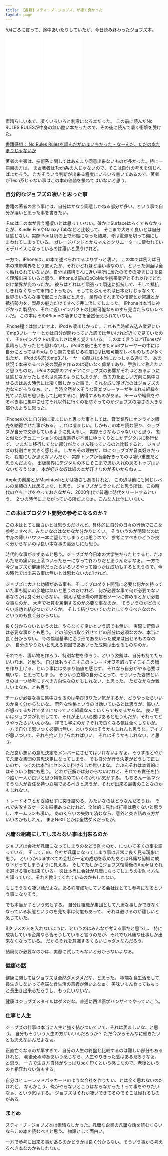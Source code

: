 ```yaml
---
title: 【書籍】スティーブ・ジョブズ、が凄く良かった
layout: page
---
```

5月ごろに買って、途中あいたりしていたが、今日読み終わったジョブズ本。

<iframe style="width:120px;height:240px;" marginwidth="0" marginheight="0" scrolling="no" frameborder="0" src="//rcm-fe.amazon-adsystem.com/e/cm?lt1=_blank&bc1=000000&IS2=1&bg1=FFFFFF&fc1=000000&lc1=0000FF&t=karino203-22&language=ja_JP&o=9&p=8&l=as4&m=amazon&f=ifr&ref=as_ss_li_til&asins=B009GXM2AS&linkId=5e169f51814d361b1a0330500cce2fc6"></iframe>

<iframe style="width:120px;height:240px;" marginwidth="0" marginheight="0" scrolling="no" frameborder="0" src="//rcm-fe.amazon-adsystem.com/e/cm?lt1=_blank&bc1=000000&IS2=1&bg1=FFFFFF&fc1=000000&lc1=0000FF&t=karino203-22&language=ja_JP&o=9&p=8&l=as4&m=amazon&f=ifr&ref=as_ss_li_til&asins=B009GXM2OE&linkId=f73489e1aefe9505f4841fb6a2923759"></iframe>

素晴らしい本で、凄くいろいろと刺激になる本だった。
この前に読んだNo RULES RULESが中身の無い酷い本だったので、その後に読んで凄く衝撃を受けた。

[書籍感想： No Rules Rulesを読んだがいまいちだった - なーんだ、ただの水たまりじゃないか](https://karino2.github.io/2021/04/29/comment_on_no_rules_rules.html)

著者の主張は、技術系に関してはあんまり同意出来ないものが多かった。特に一冊目の方は。
まぁ著者はTech系の人じゃないので、そこは自分の考えを信じればよかろう。
ただそういう判断が出来る程度にいろいろ書いてあるので、著者がTech系じゃない事はこの本の価値を損ねてはいないと思う。

### 自分的なジョブズの凄いと思った事

書籍の著者の言う事には、自分はかなり同意しかねる部分が多い。という事で自分が凄いと思った事を書きたい。

iPadはこの本が言う程凄いとは思っていない。確かにSurfaceはろくでもなかったが、Kindle FireやGalaxy Tabなどと比較して、
そこまで大きく良いとは自分は感じない。実際iPadは机の上で邪魔になった結果、今は電源を切って棚にしまわれてしまっている。
ガレージバンドとかちゃんとクリエーターに使われているデバイスになっているのは凄いと思うけれど。

一方で、iPhoneはこの本で述べられてるよりずっと凄い。
この本では例えば日本の携帯業界をどう変えたか、それがどれほど凄い事なのか、といった側面は全く触れられていないが、自分は結構それに近い場所に居たのでその凄まじさを良く理解出来ていると思う。
iPhone以前のDoCoMoや携帯業界とそれ以後でどれだけ業界が変わったか。
彼らはどれほど頑張って頑迷に抵抗して、そして抵抗しきれなくなって軍門に下ったか。
そしてたぶんそれは日本だけじゃなくて、世界のいろんな事で起こった事だと思う。
業界のそれまでの慣習とか常識とか抵抗勢力を、製品の魅力だけですべて押し流してしまった。
iPhoneは本当に神がかった製品で、それに近いインパクトの比較可能なものすら見当たらないレベルだ。
この本はそのiPhoneの凄まじさを全然伝えられていない。

iPhone程では無いにせよ、iPodも凄まじかった。これも当時組み込み業界にいてmp3プレーヤーとかは自分が関わっていた訳では無いけれど近くで見ていたので、
そのインパクトの凄まじさは良く覚えている。
この本で言うほどiTunesが素晴らしかったとも思わないし、iPodの後に出てきたmp3プレーヤーの中には自分にとってはiPodよりも魅力を感じる程度には比較可能なレベルのものが多く出たが、
iPodの以前のmp3プレーヤーの酷さは本当におっしゃる通りで、
あの状況で本来あるべき姿の製品を作るのは疑いなく偉業であり、手放しで称えたいと思うものだ。
iPodの実際のアイデアにジョブズの影響がそれほどあるようには感じなかったしそれは真実のようにも思うが、
皆の力を正しい方向に集中させるのはあの時代には凄く難しかった事で、
それを成し遂げたのはジョブズの力なんだろうなぁ、と、
当時全然ダメそうな音楽プレーヤーが生まれる経緯を見ていた頃を思い出して比較するに、納得するものがある。
チームや組織をやるべき事に集中させてそれ以外に行くのを防ぐってのがジョブズの凄さの大きな部分のように思った。

iPhoneの次に自分的に凄まじいと思った事としては、音楽業界にオンライン販売を納得させた事がある。
これは凄まじい。しかもこの本を読む限り、ジョブズが自分で交渉しているように見えるし、
実際そうなんじゃないかと思う。
割と似たシチュエーションの出版業界が本当にゆっくりとしかデジタルに移行せず、
いまだに移行してない部分がたくさん残っているのと比較すると、
ジョブズの特別さを大きく感じる。
しかもその理由が、単にジョブズが音楽好きだった、程度にしか思えないんだが…
実際トップが音楽好きってのは凄い重要だと思うんだよな。
出版業界にデジタルの本にそこまで思い入れのあるトップはいないだろうなぁ。
本が好きな奴は紙の本が好きなのが多いからねぇ…

Appleの創業とかMacintoshとかは凄さもあるけれど、
この辺は他にも同じレベルの業績の人は居るよな、と思う。
ジョブズがミラクルだと思う所は、この時代の立ち上げをやっておきながら、2000年代で普通に時代をリードするという、
２つの時代にまたがっている所だよなぁ。こんな人は他にいない。

### この本はプロダクト開発の参考になるのか？

この本はとても面白いとは思うのだけれど、具体的に自分の日々の行動でここを参考にすべき、みたいなのはなかなか分かりにくい。
そういうのが明確なのは中身の薄いハウツー本に堕してしまうとは思うので、
参考にすべきかどうか良く分からないのは良い本な事の裏返しにも思う。

時代的な事がまずあると思う。ジョブズが今日本の大学生だったとすると、たぶんただの痛い炎上系ついったらーになって終わりだと思うんだよなぁ。
一方で今ジョブズが健康体だったらいろいろやって幾つかは成功もすると思うので、今の時代では出来る事は無いとは思わないのだけれど。

ジョブズに大きな功績がある事も、そしてプロダクト開発に必要な何かを持っていた事も疑いの余地は無いと思うのだけれど、
何が必要な事で何が必要でない事なのかは良く分からない。
例えば駐車場の障害者ゾーンに停めるとかが必要な事なのか、
大声で社員を罵倒するのが必要な事なのか、
そういうのがどのくらい成功と結びついているか、
そして結びついていたとしてやるべきなのか、というのも良く分からない。

良く分からないというのは、やらなくて良いという訳でも無い。
実際に苛烈さは必要な事だとも思う。
どの部分は取り外せてどの部分は必須なのか、本当に良く分からない。
今の倫理基準に沿う形でああいった成果は出せるものなのか、
自分のやりたいと思える範囲でああいった成果は出せるものなのか。

それでも、凄い物を作ろう、特別な物を作ろう、という姿勢は、自分も持てたらいいなぁ、と思う。
自分はもうそこそこのトレードオフを取ってそこそこの物を作り上げる、という事にはあまり価値を感じず、
それなら自分がやる必要は無いな、と思ってしまう。
そういう立場の自分にとって、そういった姿勢というのは一つ参考にすべき方向性なのかもしれない、と思った。
ただなかなか難しいよなぁ、とも思う。

チームが必要な事に集中させるのは学び取りたい気がするが、どうやったらいいのか良く分からないな。
苛烈な性格というのは効いているとは思うが、怖い人が怒ってるだけでダメになっていく組織なんていくらでもあるからな。
良い悪いはジョブズが判断してて、それが正しい必要はあると思うんだが、それってどうやったらいいんかね。
禅でも学ぶのか？それで良くなる気は全くしないが。
一方で自分で思いつく必要は無い、というのはそうかもしれんと思うな。アイブが思いついて、それを拾い上げられればいい。
それはそうかもしれない、と思う。

ただ良い悪いの意思決定をメンバーにさせてはいけないよなぁ。そうするとやがて凡庸な集団の意思決定になってしまう。
でも自分が行う決定がどうして正しいのか、ってのは本当にセンスに掛けるしか無いよな。
たぶんそれは本質的にはそういう物にも思う。
どれが正解かは分からないけれど、それでも責任を持つ誰か一人が良いと思う物を決めていくのがいい気がする。
もちろん一番マシそうな人が責任を持つ立場であるべきと思うが、それが出来る最善のことなのかもしれない。

トレードオフとか妥協せずに突き詰める、みたいなのはどうなんだろうね。
それで失敗するケースも結構あったけれど、全体的に見れば打率は悪くないと思うし、ホームランも凄い。
あのくらいの失敗で済むなら、意外と突き詰める方がいいのかもしれん。
まぁNeXTとかは全然ダメだったが。

### 凡庸な組織にしてしまわない事は出来るのか

ジョブズは会社が凡庸になってしまうのをどう防ぐのか、について多くの事を語っている。
そしてこの、会社が凡庸になってしまう事は非常に良く見る現象に思う。
というかほぼすべての会社が一定の成功を収めたあとは凡庸な組織に成り下がってしまうように見える。
そしてたしかにジョブズ復帰後のAppleはそれを避ける事が出来ている。
彼は本当に会社が凡庸になってしまうのを防ぐ方法を知っていて、それを教えてくれているのかもしれない。

もしそうなら凄い話だよな。ある程度成功している会社はとても参考になるという事になりそう。

でも本当か？という気もする。
自分は組織が集団として凡庸な事しかできなくなっている状態というのを見た事は何度もあって、
それは避けるのが難しいと感じていた。

Bクラスの人を入れないように、というのはみんなが考える事だと思うし、
特に成功している企業なら皆そうしていると言うのだが、それでも凡庸な仕事しか出来なくなっている。
だからそれを意識するくらいじゃダメなんだろう。

結局何が必要なのかは、実際に試してみないと分からないよなぁ。

### 健康の話

健康に関してはジョブズは全然ダメダメだな、と思った。
極端な食生活をして長生きしないって極端な食生活の意義が無いよなぁ。
美味いもん食ってももっと長生き出来るだろうし、もったいないな。

健康はジョブズスタイルはダメだな。普通に西洋医学バンザイでやっていこう。

### 仕事と人生

ジョブズの仕事は本当に人生と強く結びついていて、それは羨ましいな、と思う。
自分もそういう人生の方がいいんだろうか？
ただ今からそんなに働きたいとも思えないんだよなぁ。

正直亡くなるのが早すぎて、自分の人生の終盤と比較するのは難しい部分もあるけれど、
老後死ぬ時ああいう感じなら、人生やりきった感はあるだろうなぁ、と思う。
一方で生き方自体がやっぱり太く短くという感じなので、老後というのと相容れない気もする。

自分はヒューレッドパッカードのような会社を作りたい、とは全く思わないのだけれど、
なんかこう、俺がやらないとこうはならなかった！って事をやりたいなぁ、という気はする。
ジョブズはそれが凄いできてるのでそこは憧れるものがある。

### まとめ

スティーブ・ジョブズ本は素晴らしかった。凡庸な企業の凡庸な話を読むくらいならこの本を読むべきと思う。
物語として面白い。

一方で参考に出来る事があるのかどうかは良く分からない。そういう事から考えるべき本なのかもしれない。